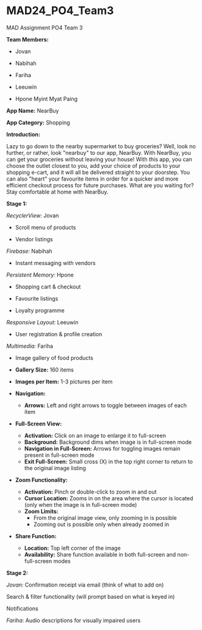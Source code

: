 # MAD24_PO4_Team3

MAD Assignment PO4 Team 3

**Team Members:**

- Jovan

- Nabihah

- Fariha

- Leeuwin

- Hpone Myint Myat Paing

**App Name:** NearBuy

**App Category:** Shopping

**Introduction:**

Lazy to go down to the nearby supermarket to buy groceries? Well, look no further, or rather, look "nearbuy" to our app, NearBuy.
With NearBuy, you can get your groceries without leaving your house!
With this app, you can choose the outlet closest to you, add your choice of products to your shopping e-cart, and it will all be delivered straight to your doorstep.
You can also "heart" your favourite items in order for a quicker and more efficient checkout process for future purchases.
What are you waiting for? Stay comfortable at home with NearBuy.

**Stage 1:** 

*RecyclerView:* Jovan

- Scroll menu of products

- Vendor listings


*Firebase:* Nabihah

- Instant messaging with vendors


*Persistent Memory:* Hpone

- Shopping cart & checkout

- Favourite listings

- Loyalty programme


*Responsive Layout:* Leeuwin

- User registration & profile creation


*Multimedia:* Fariha

- Image gallery of food products

- **Gallery Size:** 160 items
- **Images per Item:** 1-3 pictures per item
- **Navigation:**
  - **Arrows:** Left and right arrows to toggle between images of each item
- **Full-Screen View:**
  - **Activation:** Click on an image to enlarge it to full-screen
  - **Background:** Background dims when image is in full-screen mode
  - **Navigation in Full-Screen:** Arrows for toggling images remain present in full-screen mode
  - **Exit Full-Screen:** Small cross (X) in the top right corner to return to the original image listing
- **Zoom Functionality:**
  - **Activation:** Pinch or double-click to zoom in and out
  - **Cursor Location:** Zooms in on the area where the cursor is located (only when the image is in full-screen mode)
  - **Zoom Limits:** 
    - From the original image view, only zooming in is possible
    - Zooming out is possible only when already zoomed in
- **Share Function:**
  - **Location:** Top left corner of the image
  - **Availability:** Share function available in both full-screen and non-full-screen modes


**Stage 2:**

*Jovan:*
Confirmation receipt via email (think of what to add on)

Search & filter functionality (will prompt based on what is keyed in)

Notifications

*Fariha:*
Audio descriptions for visually impaired users

